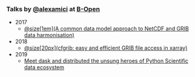 ### Talks by [@alexamici](https://twitter.com/alexamici) at [B-Open](http://www.bopen.it)

 * 2017
   * [@size[1em](A common data model approach to NetCDF and GRIB data harmonisation)](https://gitpitch.com/alexamici/talks/master?p=Py4ESS)
 * 2018
   * [@size[20px](cfgrib: easy and efficient GRIB file access in xarray)](https://gitpitch.com/alexamici/talks/master?p=Py4ESS-2018)
 * 2019
   * [Meet dask and distributed the unsung heroes of Python Scientific data ecosystem](https://gitpitch.com/alexamici/talks/master?p=PyConX-2019)
